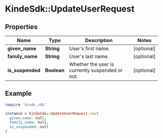 # KindeSdk::UpdateUserRequest

## Properties

| Name | Type | Description | Notes |
| ---- | ---- | ----------- | ----- |
| **given_name** | **String** | User&#39;s first name. | [optional] |
| **family_name** | **String** | User&#39;s last name. | [optional] |
| **is_suspended** | **Boolean** | Whether the user is currently suspended or not. | [optional] |

## Example

```ruby
require 'kinde_sdk'

instance = KindeSdk::UpdateUserRequest.new(
  given_name: null,
  family_name: null,
  is_suspended: null
)
```

